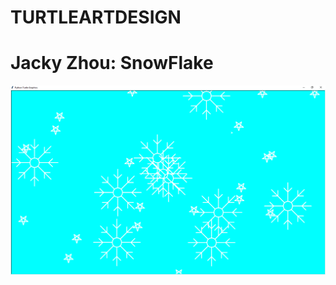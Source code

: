 # TURTLEARTDESIGN
<h1> Jacky Zhou: SnowFlake </h1>
<img src="https://github.com/ZhouJacky/TURTLEARTDESIGN/blob/master/snowflake.PNG">
